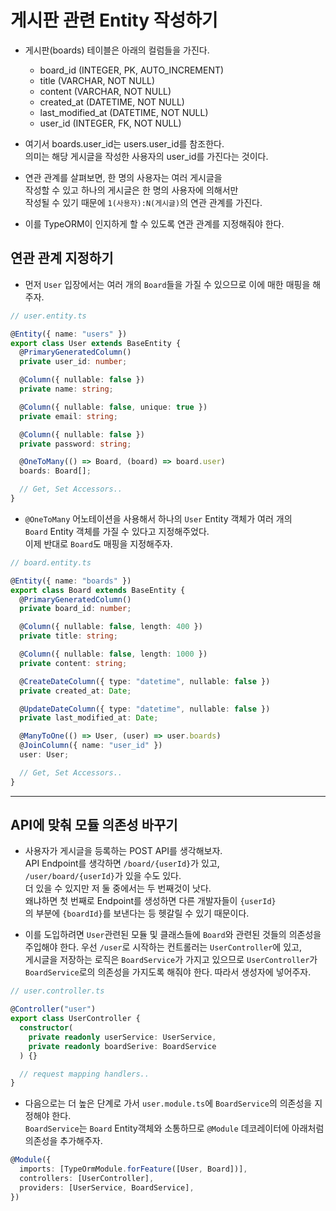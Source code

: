 <h1>게시판 관련 Entity 작성하기</h1>

- 게시판(boards) 테이블은 아래의 컬럼들을 가진다.

  - board_id (INTEGER, PK, AUTO_INCREMENT)
  - title (VARCHAR, NOT NULL)
  - content (VARCHAR, NOT NULL)
  - created_at (DATETIME, NOT NULL)
  - last_modified_at (DATETIME, NOT NULL)
  - user_id (INTEGER, FK, NOT NULL)

- 여기서 boards.user_id는 users.user_id를 참조한다.  
  의미는 해당 게시글을 작성한 사용자의 user_id를 가진다는 것이다.

- 연관 관계를 살펴보면, 한 명의 사용자는 여러 게시글을  
  작성할 수 있고 하나의 게시글은 한 명의 사용자에 의해서만  
  작성될 수 있기 때문에 `1(사용자):N(게시글)`의 연관 관계를 가진다.

- 이를 TypeORM이 인지하게 할 수 있도록 연관 관계를 지정해줘야 한다.

<h2>연관 관계 지정하기</h2>

- 먼저 `User` 입장에서는 여러 개의 `Board`들을 가질 수 있으므로 이에 매한 매핑을 해주자.

```ts
// user.entity.ts

@Entity({ name: "users" })
export class User extends BaseEntity {
  @PrimaryGeneratedColumn()
  private user_id: number;

  @Column({ nullable: false })
  private name: string;

  @Column({ nullable: false, unique: true })
  private email: string;

  @Column({ nullable: false })
  private password: string;

  @OneToMany(() => Board, (board) => board.user)
  boards: Board[];

  // Get, Set Accessors..
}
```

- `@OneToMany` 어노테이션을 사용해서 하나의 `User` Entity 객체가 여러 개의  
  `Board` Entity 객체를 가질 수 있다고 지정해주었다.  
  이제 반대로 `Board`도 매핑을 지정해주자.

```ts
// board.entity.ts

@Entity({ name: "boards" })
export class Board extends BaseEntity {
  @PrimaryGeneratedColumn()
  private board_id: number;

  @Column({ nullable: false, length: 400 })
  private title: string;

  @Column({ nullable: false, length: 1000 })
  private content: string;

  @CreateDateColumn({ type: "datetime", nullable: false })
  private created_at: Date;

  @UpdateDateColumn({ type: "datetime", nullable: false })
  private last_modified_at: Date;

  @ManyToOne(() => User, (user) => user.boards)
  @JoinColumn({ name: "user_id" })
  user: User;

  // Get, Set Accessors..
}
```

<hr/>

<h2>API에 맞춰 모듈 의존성 바꾸기</h2>

- 사용자가 게시글을 등록하는 POST API를 생각해보자.  
  API Endpoint를 생각하면 `/board/{userId}`가 있고,  
  `/user/board/{userId}`가 있을 수도 있다.  
  더 있을 수 있지만 저 둘 중에서는 두 번째것이 낫다.  
  왜냐하면 첫 번째로 Endpoint를 생성하면 다른 개발자들이 `{userId}`  
  의 부분에 `{boardId}`를 보낸다는 등 헷갈릴 수 있기 때문이다.

- 이를 도입하려면 `User`관련된 모듈 및 클래스들에 `Board`와 관련된 것들의 의존성을  
  주입해야 한다. 우선 `/user`로 시작하는 컨트롤러는 `UserController`에 있고,  
  게시글을 저장하는 로직은 `BoardService`가 가지고 있으므로 `UserController`가  
  `BoardService`로의 의존성을 가지도록 해줘야 한다. 따라서 생성자에 넣어주자.

```ts
// user.controller.ts

@Controller("user")
export class UserController {
  constructor(
    private readonly userService: UserService,
    private readonly boardSerive: BoardService
  ) {}

  // request mapping handlers..
}
```

- 다음으로는 더 높은 단계로 가서 `user.module.ts`에 `BoardService`의 의존성을 지정해야 한다.  
  `BoardService`는 `Board` Entity객체와 소통하므로 `@Module` 데코레이터에 아래처럼  
  의존성을 추가해주자.

```ts
@Module({
  imports: [TypeOrmModule.forFeature([User, Board])],
  controllers: [UserController],
  providers: [UserService, BoardService],
})
```

